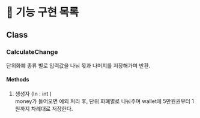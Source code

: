 # 🚀 기능 구현 목록
## Class
### CalculateChange
단위화폐 종류 별로 입력값을 나눠 몫과 나머지를 저장해가며 반환.
#### Methods
1. 생성자 (In : int )
<br>money가 들어오면 예외 처리 후, 단위 화폐별로 나눠주며 wallet에 5만원권부터 1원까지 차례대로 저장한다.